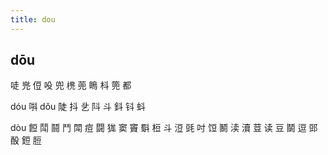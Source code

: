 ```yaml
---
title: dou
---
```


## dōu
唗
兠
侸
吺
兜
橷
蔸
瞗
枓
篼
都



dóu
唞
dǒu
陡
抖
乧
阧
斗
鈄
钭
蚪




dòu
餖
鬦
鬪
鬥
閗
痘
闘
狵
窦
竇
斣
梪
斗
浢
毭
吋
饾
鬭
渎
瀆
荳
读
豆
鬬
逗
郖
酘
鋀
脰
